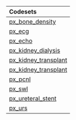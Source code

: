 |Codesets             |
|:--------------------|
|[px_bone_density](https://pedsnet.github.io/Variable-Dictionary/pages/procedures/px_bone_density_md_page.html)|
|[px_ecg](https://pedsnet.github.io/Variable-Dictionary/pages/procedures/px_ecg_md_page.html)|
|[px_echo](https://pedsnet.github.io/Variable-Dictionary/pages/procedures/px_echo_md_page.html)|
|[px_kidney_dialysis](https://pedsnet.github.io/Variable-Dictionary/pages/procedures/px_kidney_dialysis_md_page.html)|
|[px_kidney_transplant](https://pedsnet.github.io/Variable-Dictionary/pages/procedures/px_kidney_transplant_md_page.html)|
|[px_kidney_transplant](https://pedsnet.github.io/Variable-Dictionary/pages/procedures/px_kidney_transplant_md_page.html)|
|[px_pcnl](https://pedsnet.github.io/Variable-Dictionary/pages/procedures/px_pcnl_md_page.html)|
|[px_swl](https://pedsnet.github.io/Variable-Dictionary/pages/procedures/px_swl_md_page.html)|
|[px_ureteral_stent](https://pedsnet.github.io/Variable-Dictionary/pages/procedures/px_ureteral_stent_md_page.html)|
|[px_urs](https://pedsnet.github.io/Variable-Dictionary/pages/procedures/px_urs_md_page.html)|
